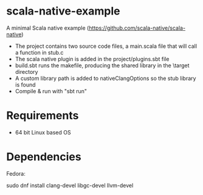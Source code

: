 # scala-native-example
A minimal Scala native example (https://github.com/scala-native/scala-native)

- The project contains two source code files, a main.scala file that will call a function in stub.c
- The scala native plugin is added in the project/plugins.sbt file
- build.sbt runs the makefile, producing the shared library in the \target directory
- A custom library path is added to nativeClangOptions so the stub library is found
- Compile & run with "sbt run"

# Requirements

- 64 bit Linux based OS

# Dependencies

Fedora:

sudo dnf install clang-devel libgc-devel llvm-devel

